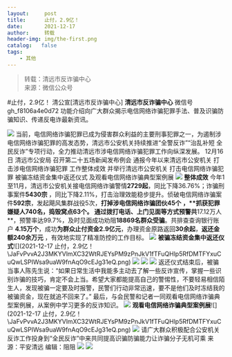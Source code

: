 ```yaml
---
layout:     post
title:      止付，2.9亿！
date:       2021-12-17
author:     转载
header-img: img/the-first.png
catalog:   false
tags:
    - 其他
---
```


<blockquote><p>转载：清远市反诈骗中心<br>
来源：微信公众号</p></blockquote>

#止付，2.9亿！
清公宣[清远市反诈骗中心]
**清远市反诈骗中心**
微信号gh_f8106a4e0d72
功能介绍向广大群众揭示电信网络诈骗犯罪手法、普及识骗防骗知识、传递反电诈最新资讯。

![]({{site.baseurl}}/postimg/3CxTSiafadcic5zyXUfbXLUClzlpaoknCpV4bErPg2kuuS97hoJJbNCtFOVZ9X0j5W26HDaregC5kibiaLGl8CPr9A.gif)
当前，电信网络诈骗犯罪已成为侵害群众利益的主要刑事犯罪之一，为遏制涉电信网络诈骗犯罪的高发态势，清远市公安机关持续推进“全警反诈”“治乱补短
全民反诈”专项行动，全力推动清远市涉电信网络诈骗犯罪工作向纵深发展。
12月16日
清远市公安局
召开第二十五场新闻发布例会
通报今年以来清远市公安机关
打击涉电信网络诈骗犯罪
工作整体成效
并举行清远市公安机关
打击电信网络诈骗犯罪
被骗冻结资金集中返还仪式
及观看电信网络诈骗典型案例展
![]({{site.baseurl}}/postimg/SUycX2yckdLUYd7ek7uMibfB332cgyIHL7TZFKIgFFqTlXXSaZvOzK7t1icQ6UppPg0R3PA4SaEbx0ODVlH2jV1A.jpeg)
**整体成效**
今年1至11月，清远市公安机关接电信网络诈骗警情**2729起**，同比下降36.76%；诈骗刑事案件**5430宗**
，同比下降2.11%，打击治理效能稳步提升。侦破电信网络诈骗案件**592宗**，发起飓风集群战役5次，**打掉涉电信网络诈骗团伙45个**
**，****抓获犯罪嫌疑人740名，捣毁窝点63个。**
通过拨打电话、上门见面等方式预警共**17.12万人**，预警率达99.7%，及时见面成功劝阻**18869名群众受骗**。共排查查询银行账户
**4.15万个**，成功**为群众止付资金2.9亿元**，办理资金原路返回**30余起**，**返还金额240余万元**
，有效地实现了精准防控的工作目标。
![]({{site.baseurl}}/postimg/JaFvPvvA2J3MKYVlmXC32WtRJEYsPM9zPnJkV1fTFuQHlp5RfDMTFYxuCuQwLSPIWsa9uaW9fnAqO9cEJg31eQ.png)
**被骗冻结资金集中返还仪式**![](2021-12-17
止付，2.9亿！\\JaFvPvvA2J3MKYVlmXC32WtRJEYsPM9zPnJkV1fTFuQHlp5RfDMTFYxuCuQwLSPIWsa9uaW9fnAqO9cEJg31eQ.png)
![]({{site.baseurl}}/postimg/SUycX2yckdLUYd7ek7uMibfB332cgyIHLDgIwhyiaibGftvFXTGnjecB6kcLr0GS6ibibfmb0O1mRyQcfRSCWGvABJw.png)
![]({{site.baseurl}}/postimg/SUycX2yckdLUYd7ek7uMibfB332cgyIHLRJSoF6V8hIYkamb73cA4tCWq22lkUpZBsTlTRZviaenemkRnEUiaVicJA.png)
![]({{site.baseurl}}/postimg/SUycX2yckdLUYd7ek7uMibfB332cgyIHLbFEnEcMQicpLsFKC00En1hbbFYm5YWCCE3xH8vDns2ia3JAo06Os6BFA.png)
返还仪式结束后，被骗当事人陈先生说：“如果日常生活中我能多主动去了解一些反诈宣传，掌握一些识别诈骗的技巧，肯定不会上当。希望大家都能提高自己的警惕性，不要轻易相信陌生人，发现被骗一定要及时报警，民警们行动非常迅速，要不是他们及时冻结我的被骗资金，现在就追不回来了。”
最后，与会民警和记者一同观看电信网络诈骗典型案例展，从案例中学习更多的反诈知识。
![]({{site.baseurl}}/postimg/JaFvPvvA2J3MKYVlmXC32WtRJEYsPM9zPnJkV1fTFuQHlp5RfDMTFYxuCuQwLSPIWsa9uaW9fnAqO9cEJg31eQ.png)
**观看电信网络诈骗典型案例展**![](2021-12-17
止付，2.9亿！\\JaFvPvvA2J3MKYVlmXC32WtRJEYsPM9zPnJkV1fTFuQHlp5RfDMTFYxuCuQwLSPIWsa9uaW9fnAqO9cEJg31eQ.png)
![]({{site.baseurl}}/postimg/SUycX2yckdLUYd7ek7uMibfB332cgyIHLNicdtsWNMNUrroibvlosayH2XG5ljd15B15sfEFCickGCaTsbNEqvK5ng.jpeg)
请广大群众积极配合公安机关反诈工作投身到“全民反诈”中来共同提高识骗防骗能力让诈骗分子无机可乘
来源：平安清远
编辑：阻阻
![]({{site.baseurl}}/postimg/SUycX2yckdJ5YVVCpDYl0c5CbMTO3KgBTesbSxe5zKHlm2GQsTWAFTgswCXscN6Y9vuJHFcE77orSK7ClzYOdg.jpeg)
![]({{site.baseurl}}/postimg/3CxTSiafadcic5zyXUfbXLUClzlpaoknCpErldQhhamfG7KH1qHGrr3icT9iaAoE1B4noSO7EewO2k8fys5pMuaoog.gif)
